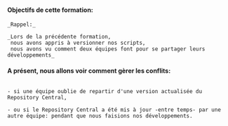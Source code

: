 
#### Objectifs de cette formation:
```
_Rappel:_

_Lors de la précédente formation,
 nous avons appris à versionner nos scripts,
 nous avons vu comment deux équipes font pour se partager leurs développements_
 ```
 


#### A présent, nous allons voir comment gèrer les conflits: 

```Par exemple:

- si une équipe oublie de repartir d'une version actualisée du Repository Central,

- ou si le Repository Central a été mis à jour -entre temps- par une autre équipe: pendant que nous faisions nos développements.
```
